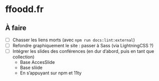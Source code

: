 # ffoodd.fr

## À faire

- [ ] Chasser les liens morts (avec `npm run docs:lint:external`)
- [ ] Refondre graphiquement le site : passer à Sass (via LightningCSS ?)
- [ ] Intégrer les slides des conférences (en dur d’abord, puis en tant que collection)
  - Base AccesSlide
  - Base sliide
  - En s’appuyant sur npm et 11ty
